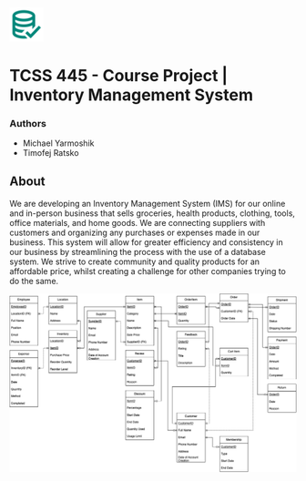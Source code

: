 <img src="https://raw.githubusercontent.com/Kihsomray/InventoryManagement/master/wwwroot/images/database-logo.png" width="12%" height="12%"><p></p> 
# TCSS 445 - Course Project | Inventory Management System
### Authors
- Michael Yarmoshik
- Timofej Ratsko
## About
We are developing an Inventory Management System (IMS) for our online and in-person business that sells groceries, health products, clothing, tools, office materials, and home goods. We are connecting suppliers with customers and organizing any purchases or expenses made in our business. This system will allow for greater efficiency and consistency in our business by streamlining the process with the use of a database system. We strive to create community and quality products for an affordable price, whilst creating a challenge for other companies trying to do the same.

<img src="https://raw.githubusercontent.com/Kihsomray/InventoryManagement/master/wwwroot/images/inventory-management.png"><p></p>